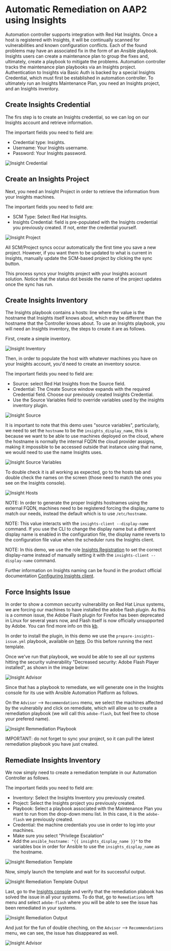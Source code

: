 Automatic Remediation on AAP2 using Insights
========

Automation controller supports integration with Red Hat Insights. Once a host is registered with Insights, it will be continually scanned for vulnerabilities and known configuration conflicts. Each of the found problems may have an associated fix in the form of an Ansible playbook. Insights users can create a maintenance plan to group the fixes and, ultimately, create a playbook to mitigate the problems. Automation controller tracks the maintenance plan playbooks via an Insights project. Authentication to Insights via Basic Auth is backed by a special Insights Credential, which must first be established in automation controller. To ultimately run an Insights Maintenance Plan, you need an Insights project, and an Insights inventory.

Create Insights Credential
--------------

The firs step is to create an Insights credential, so we can log on our Insights account and retrieve information.

The important fields you need to field are:
* Credential type: Insights.
* Username: Your Insights username.
* Password: Your Insights password.

![Insight Credential](https://github.com/amayagil/deploy_machines/blob/main/images/insights-cred.png?raw=true)

Create an Insights Project
--------------

Next, you need an Insight Project in order to retrieve the information from your Insights machines.

The important fields you need to field are:
* SCM Type: Select Red Hat Insights.
* Insights Credential: field is pre-populated with the Insights credential you previously created. If not, enter the credential yourself.

![Insight Project](https://github.com/amayagil/deploy_machines/blob/main/images/insights-project.png?raw=true)

All SCM/Project syncs occur automatically the first time you save a new project. However, if you want them to be updated to what is current in Insights, manually update the SCM-based project by clicking the sync button.

This process syncs your Insights project with your Insights account solution. Notice that the status dot beside the name of the project updates once the sync has run.

Create Insights Inventory
--------------
The Insights playbook contains a hosts: line where the value is the hostname that Insights itself knows about, which may be different than the hostname that the Controller knows about. To use an Insights playbook, you will need an Insights inventory, the steps to create it are as follows.

First, create a simple inventory.

![Insight Inventory](https://github.com/amayagil/deploy_machines/blob/main/images/insights-inv.png?raw=true)

Then, in order to populate the host with whatever machines you have on your Insights account, you'd need to create an inventory source.

The important fields you need to field are:
* Source: select Red Hat Insights from the Source field.
* Credential: The Create Source window expands with the required Credential field. Choose our previously created Insights Credential.
* Use the Source Variables field to override variables used by the insights inventory plugin.

![Insight Source](https://github.com/amayagil/deploy_machines/blob/main/images/insights-source.png?raw=true)

It is important to note that this demo uses "source variables", particularly, we need to set the `hostname` to be the `insights_display_name`, this is because we want to be able to use machines deployed on the cloud, where the hostname is normally the internal FQDN the cloud provider assigns, making it impossible to be accessed outside that instance using that name, we would need to use the name Insights uses.

![Insight Source Variables](https://github.com/amayagil/deploy_machines/blob/main/images/insights-source-vars.png?raw=true)

To double check it is all working as expected, go to the hosts tab and double check the names on the screen (those need to match the ones you see on the Insights console).

![Insight Hosts](https://github.com/amayagil/deploy_machines/blob/main/images/insights-hosts.png?raw=true)

NOTE: In order to generate the proper Insights hostnames using the external FQDN, machines need to be registered forcing the display_name to match our needs, instead the default which is to use `/etc/hostname`. 

NOTE: This value interacts with the `insights-client --display-name` command. If you use the CLI to change the display name but a different display name is enabled in the configuration file, the display name reverts to the configuration file value when the scheduler runs the Insights client.

NOTE: In this demo, we use the role [Insights Registration](https://github.com/amayagil/deploy_machines/tree/main/roles/insights-registration) to set the correct display-name instead of manually setting it with the `insights-client --display-name` command.

Further information on Insights naming can be found in the product official documentation [Configuring Insights client](https://access.redhat.com/documentation/en-us/red_hat_insights/2022/html/client_configuration_guide_for_red_hat_insights/configuring_insights_client#proc-changing-host-display-name_insights-client-cg).

Force Insights Issue
--------------
In order to show a common security vulnerability on Red Hat Linux systems, we are forcing our machines to have installed the adobe flash plugin. As this is a common issue, the Adobe Flash plugin for Firefox has been deprecated in Linux for several years now, and Flash itself is now officially unsupported by Adobe. You can find more info on this [kb](https://access.redhat.com/solutions/3756821).

In order to install the plugin, in this demo we use the `prepare-insights-issue.yml` playbook, available on [here](https://github.com/amayagil/deploy_machines/blob/main/prepare-insights-issue.yml). Do this before running the next template.

Once we've run that playbook, we would be able to see all our systems hitting the security vulnerability "Decreased security: Adobe Flash Player installed", as shown in the image below:

![Insight Advisor](https://github.com/amayagil/deploy_machines/blob/main/images/insights-adobeflash.png?raw=true)

Since that has a playbook to remediate, we will generate one in the Insights console for its use with Ansible Automation Platform as follows.

On the `Advisor` --> `Recommendations` menu, we select the machines affected by the vulnerabily and click on remediate, which will allow us to create a remediation playbook (we will call this `adobe-flash`, but feel free to chose your prefered name).

![Insight Remmediation Playbook](https://github.com/amayagil/deploy_machines/blob/main/images/insights-pb.png?raw=true)

IMPORTANT: do not forget to sync your project, so it can pull the latest remediation playbook you have just created.

Remediate Insights Inventory
--------------
We now simply need to create a remediation template in our Automation Controller as follows.

The important fields you need to field are:
* Inventory: Select the Insights Inventory you previously created.
* Project: Select the Insights project you previously created.
* Playbook: Select a playbook associated with the Maintenance Plan you want to run from the drop-down menu list. In this case, it is the `adobe-flash` we previously created.
* Credential: the machine credentials you use in order to log into your machines.
* Make sure you select "Privilege Escalation"
* Add the `ansible_hostname: "{{ insights_display_name }}"` to the variables box in order for Ansible to use the `insights_display_name` as the hostname.

![Insight Remediation Template](https://github.com/amayagil/deploy_machines/blob/main/images/insights-template.png?raw=true)

Now, simply launch the template and wait for its successful output.

![Insight Remediation Template Output](https://github.com/amayagil/deploy_machines/blob/main/images/insights-template-output.png?raw=true)

Last, go to the [Insights console](https://console.redhat.com/insights) and verify that the remediation plabook has solved the issue in all your systems. To do that, go to `Remediations` left menu and select `adobe-flash` where you will be able to see the issue has been remediated in your systems.

![Insight Remediation Output](https://github.com/amayagil/deploy_machines/blob/main/images/insights-remediation.png?raw=true)

And just for the fun of double cheching, on the `Advisor` --> `Recommendations` menu, we can see, the issue has disappeared as well.

![Insight Advisor](https://github.com/amayagil/deploy_machines/blob/main/images/insights-advisor.png?raw=true)
